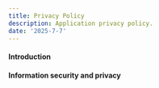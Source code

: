 ```yaml
---
title: Privacy Policy
description: Application privacy policy.
date: '2025-7-7'
---
```


#### Introduction

#### Information security and privacy
